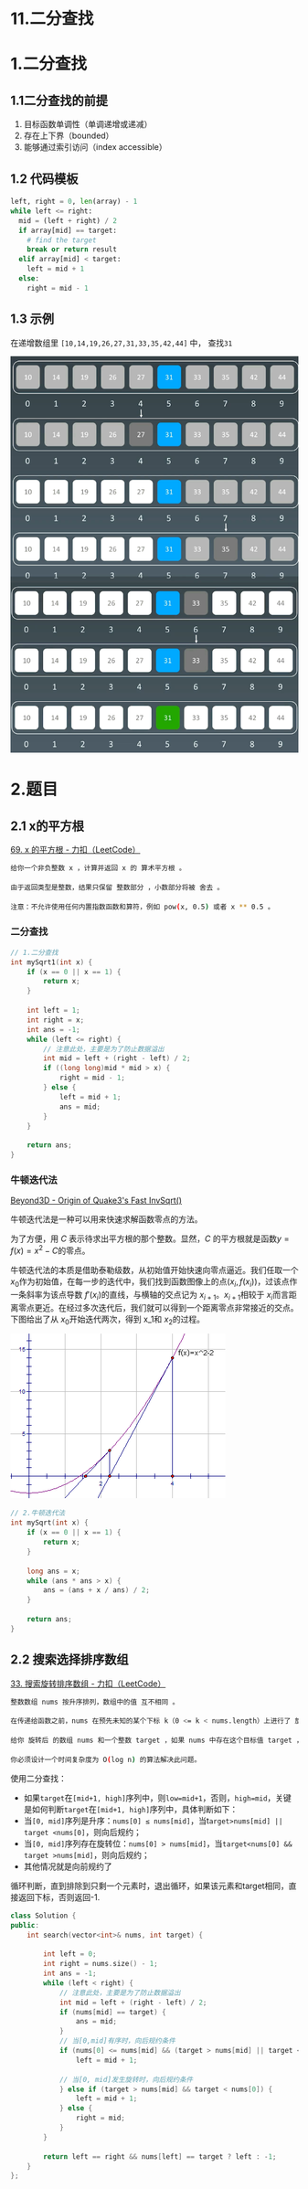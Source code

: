 # 11.二分查找

# 1.二分查找

## 1.1二分查找的前提

1.  目标函数单调性（单调递增或递减）
2.  存在上下界（bounded）
3.  能够通过索引访问（index accessible）

## 1.2 代码模板

```python
left, right = 0, len(array) - 1
while left <= right:
  mid = (left + right) / 2
  if array[mid] == target:
    # find the target
    break or return result
  elif array[mid] < target:
    left = mid + 1
  else:
    right = mid - 1

```

## 1.3 示例

在递增数组里 `[10,14,19,26,27,31,33,35,42,44]` 中， 查找`31`

![](image/image_1jB9EqpM8I.png)

# 2.题目

## 2.1 x的平方根

[69. x 的平方根 - 力扣（LeetCode）](https://leetcode.cn/problems/sqrtx/description/ "69. x 的平方根 - 力扣（LeetCode）")

```bash
给你一个非负整数 x ，计算并返回 x 的 算术平方根 。

由于返回类型是整数，结果只保留 整数部分 ，小数部分将被 舍去 。

注意：不允许使用任何内置指数函数和算符，例如 pow(x, 0.5) 或者 x ** 0.5 。
```

### 二分查找

```c++
// 1.二分查找
int mySqrt1(int x) {
    if (x == 0 || x == 1) {
        return x;
    }

    int left = 1;
    int right = x;
    int ans = -1;
    while (left <= right) {
        // 注意此处，主要是为了防止数据溢出
        int mid = left + (right - left) / 2;
        if ((long long)mid * mid > x) {
            right = mid - 1;
        } else {
            left = mid + 1;
            ans = mid;
        }
    }

    return ans;
}
```

### 牛顿迭代法

[Beyond3D - Origin of Quake3's Fast InvSqrt()](https://www.beyond3d.com/content/articles/8/ "Beyond3D - Origin of Quake3's Fast InvSqrt()")

牛顿迭代法是一种可以用来快速求解函数零点的方法。

为了方便，用 $C$ 表示待求出平方根的那个整数。显然，$C$ 的平方根就是函数$y = f(x) = x^2 - C$的零点。

牛顿迭代法的本质是借助泰勒级数，从初始值开始快速向零点逼近。我们任取一个 $x_0$作为初始值，在每一步的迭代中，我们找到函数图像上的点$(x_i, f(x_i))$，过该点作一条斜率为该点导数 $f'(x_i)$的直线，与横轴的交点记为 $x_{i+1}$。$x_{i+1}$相较于 $x_i$而言距离零点更近。在经过多次迭代后，我们就可以得到一个距离零点非常接近的交点。下图给出了从 $x_0$开始迭代两次，得到 x\_1和 $x_2$的过程。

![](image/image_qkp1VQVS_0.png)

```c++
// 2.牛顿迭代法
int mySqrt(int x) {
    if (x == 0 || x == 1) {
        return x;
    }

    long ans = x;
    while (ans * ans > x) {
        ans = (ans + x / ans) / 2;
    }

    return ans;
}
```

## 2.2 搜索选择排序数组

[33. 搜索旋转排序数组 - 力扣（LeetCode）](https://leetcode.cn/problems/search-in-rotated-sorted-array/description/ "33. 搜索旋转排序数组 - 力扣（LeetCode）")

```bash
整数数组 nums 按升序排列，数组中的值 互不相同 。

在传递给函数之前，nums 在预先未知的某个下标 k（0 <= k < nums.length）上进行了 旋转，使数组变为 [nums[k], nums[k+1], ..., nums[n-1], nums[0], nums[1], ..., nums[k-1]]（下标 从 0 开始 计数）。例如， [0,1,2,4,5,6,7] 在下标 3 处经旋转后可能变为 [4,5,6,7,0,1,2] 。

给你 旋转后 的数组 nums 和一个整数 target ，如果 nums 中存在这个目标值 target ，则返回它的下标，否则返回 -1 。

你必须设计一个时间复杂度为 O(log n) 的算法解决此问题。
```

使用二分查找：

-   如果`target`在`[mid+1, high]`序列中，则`low=mid+1`，否则，`high=mid`，关键是如何判断`target`在`[mid+1, high]`序列中，具体判断如下：
-   当`[0, mid]`序列是升序：`nums[0] ≤ nums[mid]`，当t`arget>nums[mid] || target <nums[0]`，则向后规约；
-   当`[0, mid]`序列存在旋转位：`nums[0] > nums[mid]`，当`target<nums[0] && target >nums[mid]`，则向后规约；
-   其他情况就是向前规约了

循环判断，直到排除到只剩一个元素时，退出循环，如果该元素和target相同，直接返回下标，否则返回-1.

```c++
class Solution {
public:
    int search(vector<int>& nums, int target) {

        int left = 0;
        int right = nums.size() - 1;
        int ans = -1;
        while (left < right) {
            // 注意此处，主要是为了防止数据溢出
            int mid = left + (right - left) / 2;
            if (nums[mid] == target) {
                ans = mid;
            } 
            // 当[0,mid]有序时，向后规约条件
            if (nums[0] <= nums[mid] && (target > nums[mid] || target < nums[0])) {
                left = mid + 1;
            
            // 当[0, mid]发生旋转时，向后规约条件
            } else if (target > nums[mid] && target < nums[0]) {
                left = mid + 1;
            } else {
                right = mid;
            }
        }

        return left == right && nums[left] == target ? left : -1;
    }
};
```
